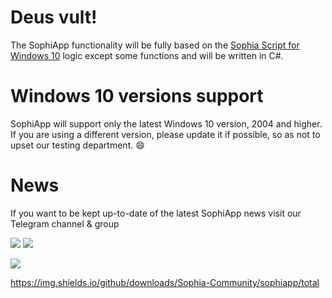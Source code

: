 # Deus vult!

The SophiApp functionality will be fully based on the [Sophia Script for Windows 10](https://github.com/farag2/Sophia-Script-for-Windows) logic except some functions and will be written in C#.

# Windows 10 versions support

SophiApp will support only the latest Windows 10 version, 2004 and higher. If you are using a different version, please update it if possible, so as not to upset our testing department. :smile:

# News
If you want to be kept up-to-date of the latest SophiApp news visit our Telegram channel & group

<a href="https://t.me/SophiaNews"><img src="https://img.shields.io/badge/Sophia%20News-Telegram-blue?style=flat&logo=Telegram"></a>
<a href="https://t.me/Sophia_Chat"><img src="https://img.shields.io/badge/Sophia%20Chat-Telegram-blue?style=flat&logo=Telegram"></a>

<img src="https://img.shields.io/github/workflow/status/SophiaUI/SophiApp/Build?label=GitHub%20Actions&logo=GitHub">

https://img.shields.io/github/downloads/Sophia-Community/sophiapp/total
